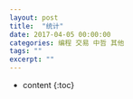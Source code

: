 ```yaml
---
layout: post
title:  "统计"
date: 2017-04-05 00:00:00
categories: 编程 交易 中哲 其他
tags: ""
excerpt: ""
---
```


* content
{:toc}






<script>
alert('☯');
</script>
































